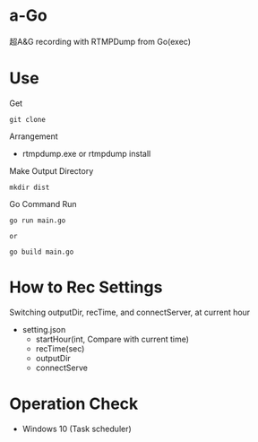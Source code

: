 # a-Go

超A&G recording with RTMPDump from Go(exec)

# Use

Get

```
git clone
```

Arrangement

* rtmpdump.exe or rtmpdump install

Make Output Directory

```
mkdir dist
```

Go Command Run

```
go run main.go

or

go build main.go
```

# How to Rec Settings

Switching outputDir, recTime, and connectServer, at current hour

* setting.json
  * startHour(int, Compare with current time) 
  * recTime(sec)
  * outputDir
  * connectServe

# Operation Check

* Windows 10 (Task scheduler)